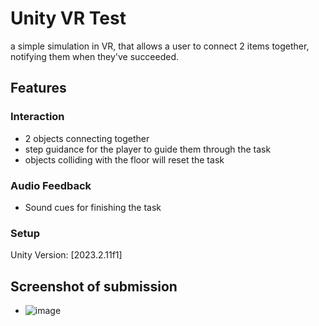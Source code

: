 # Unity VR Test

a simple simulation in VR, that allows a user to connect 2 items together, notifying them when they've succeeded.

## Features

### Interaction
- 2 objects connecting together
- step guidance for the player to guide them through the task
- objects colliding with the floor will reset the task

### Audio Feedback
- Sound cues for finishing the task

### Setup

Unity Version: [2023.2.11f1]

## Screenshot of submission

- ![image](https://github.com/LouisHardcastle/VRTechTest/assets/71891790/c5fb0025-6cfe-4c61-bc64-50358e670823)

